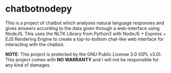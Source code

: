 # chatbotnodepy
This is a project of chatbot which analyses natural language responses and gives answers according to the data given through a web-interface using NodeJS.
This uses the NLTK Library from Python3 with NodeJS + Express + EJS Rendering Engine to create a top-to-bottom chat-like web interface for interacting with the chatbot.

**NOTE**: This project is protected by the GNU Public License 3.0 (GPL v3.0). This project comes with **NO WARRANTY** and I will not be responsible for any kind of damages.
